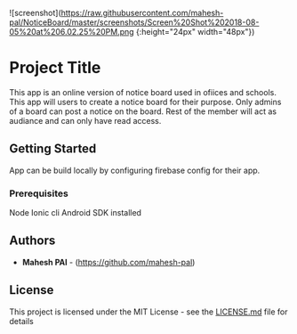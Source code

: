 ![screenshot](https://raw.githubusercontent.com/mahesh-pal/NoticeBoard/master/screenshots/Screen%20Shot%202018-08-05%20at%206.02.25%20PM.png {:height="24px" width="48px"})

# Project Title

This app is an online version of notice board used in ofiices and
schools. This app will users to create a notice board for their purpose.
Only admins of a board can post a notice on the board. Rest of the member will
act as audiance and can only have read access.

## Getting Started

App can be build locally by configuring firebase config for their app.

### Prerequisites

Node
Ionic cli
Android SDK installed

## Authors

* **Mahesh PAl** - (https://github.com/mahesh-pal)

## License

This project is licensed under the MIT License - see the [LICENSE.md](LICENSE.md) file for details
